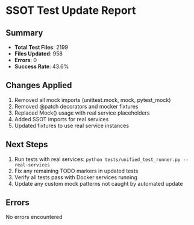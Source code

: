 # SSOT Test Update Report

## Summary
- **Total Test Files**: 2199
- **Files Updated**: 958
- **Errors**: 0
- **Success Rate**: 43.6%

## Changes Applied
1. Removed all mock imports (unittest.mock, mock, pytest_mock)
2. Removed @patch decorators and mocker fixtures
3. Replaced Mock() usage with real service placeholders
4. Added SSOT imports for real services
5. Updated fixtures to use real service instances

## Next Steps
1. Run tests with real services: `python tests/unified_test_runner.py --real-services`
2. Fix any remaining TODO markers in updated tests
3. Verify all tests pass with Docker services running
4. Update any custom mock patterns not caught by automated update

## Errors
No errors encountered
